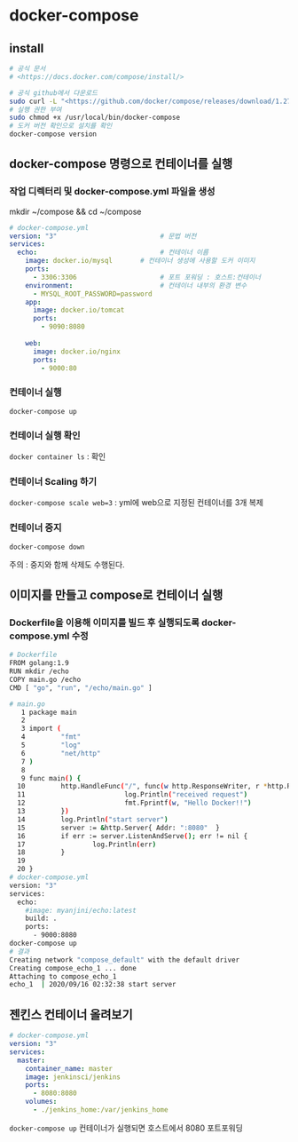 # docker-compose

## install

```bash
# 공식 문서
# <https://docs.docker.com/compose/install/>

# 공식 github에서 다운로드
sudo curl -L "<https://github.com/docker/compose/releases/download/1.27.2/docker-compose-$>(uname -s)-$(uname -m)" -o /usr/local/bin/docker-compose
# 실행 권한 부여
sudo chmod +x /usr/local/bin/docker-compose
# 도커 버전 확인으로 설치를 확인
docker-compose version
```

## docker-compose 명령으로 컨테이너를 실행

### 작업 디렉터리 및 docker-compose.yml 파일을 생성

mkdir ~/compose && cd ~/compose

```yaml
# docker-compose.yml
version: "3"                          # 문법 버전
services:            
  echo:                               # 컨테이너 이름
    image: docker.io/mysql       # 컨테이너 생성에 사용할 도커 이미지 
    ports:
      - 3306:3306                     # 포트 포워딩 : 호스트:컨테이너
    environment:                      # 컨테이너 내부의 환경 변수
      - MYSQL_ROOT_PASSWORD=password
	app:
	  image: docker.io/tomcat
	  ports:
	    - 9090:8080
	
	web:
	  image: docker.io/nginx
	  ports:
	    - 9000:80
```

### 컨테이너 실행

```
docker-compose up
```

### 컨테이너 실행 확인

`docker container ls` : 확인

### 컨테이너 Scaling 하기

`docker-compose scale web=3` : yml에 web으로 지정된 컨테이너를 3개 복제

### 컨테이너 중지

```
docker-compose down
```

주의 : 중지와 함께 삭제도 수행된다.

## 이미지를 만들고 compose로 컨테이너 실행

### Dockerfile을 이용해 이미지를 빌드 후 실행되도록 docker-compose.yml 수정

```bash
# Dockerfile
FROM golang:1.9
RUN mkdir /echo
COPY main.go /echo
CMD [ "go", "run", "/echo/main.go" ]

# main.go
   1 package main
   2
   3 import (
   4         "fmt"
   5         "log"
   6         "net/http"
   7 )
   8
   9 func main() {
  10         http.HandleFunc("/", func(w http.ResponseWriter, r *http.Request) {
  11                         log.Println("received request")
  12                         fmt.Fprintf(w, "Hello Docker!!")
  13         })
  14         log.Println("start server")
  15         server := &http.Server{ Addr: ":8080"  }
  16         if err := server.ListenAndServe(); err != nil {
  17                 log.Println(err)
  18         }
  19
  20 }
# docker-compose.yml
version: "3"
services:
  echo:
    #image: myanjini/echo:latest
    build: .
    ports:
      - 9000:8080
docker-compose up
# 결과
Creating network "compose_default" with the default driver
Creating compose_echo_1 ... done
Attaching to compose_echo_1
echo_1  | 2020/09/16 02:32:38 start server
```

## 젠킨스 컨테이너 올려보기

```yaml
# docker-compose.yml
version: "3"
services:
  master:
    container_name: master
    image: jenkinsci/jenkins
    ports:
      - 8080:8080
    volumes:
      - ./jenkins_home:/var/jenkins_home
```

`docker-compose up` 컨테이너가 실행되면 호스트에서 8080 포트포워딩